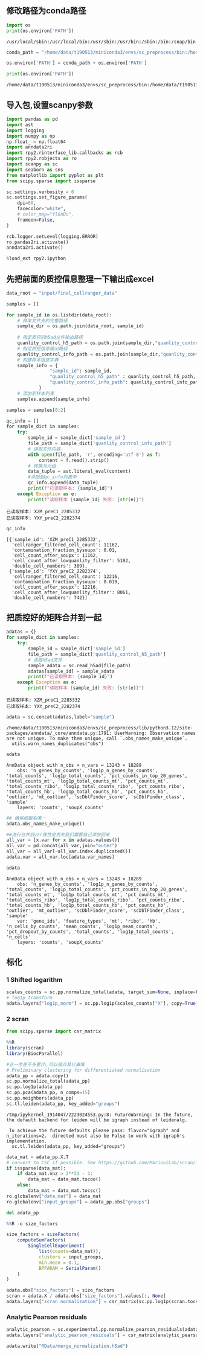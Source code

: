 ## 修改路径为conda路径


```python
import os
print(os.environ['PATH'])
```

    /usr/local/sbin:/usr/local/bin:/usr/sbin:/usr/bin:/sbin:/bin:/snap/bin



```python
conda_path = "/home/data/t190513/miniconda3/envs/sc_preprocess/bin:/home/data/t190513/miniconda3/condabin:/usr/local/sbin:/usr/local/bin:/usr/sbin:/usr/bin:/sbin:/bin:/snap/bin:/home/data/t190513/miniconda3/bin"
```


```python
os.environ['PATH'] = conda_path + os.environ['PATH']
```


```python
print(os.environ['PATH'])
```

    /home/data/t190513/miniconda3/envs/sc_preprocess/bin:/home/data/t190513/miniconda3/condabin:/usr/local/sbin:/usr/local/bin:/usr/sbin:/usr/bin:/sbin:/bin:/snap/bin:/home/data/t190513/miniconda3/bin/usr/local/sbin:/usr/local/bin:/usr/sbin:/usr/bin:/sbin:/bin:/snap/bin


## 导入包,设置scanpy参数


```python
import pandas as pd
import ast
import logging
import numpy as np
np.float_ = np.float64
import anndata2ri
import rpy2.rinterface_lib.callbacks as rcb
import rpy2.robjects as ro
import scanpy as sc
import seaborn as sns
from matplotlib import pyplot as plt
from scipy.sparse import issparse

sc.settings.verbosity = 0
sc.settings.set_figure_params(
    dpi=80,
    facecolor="white",
    # color_map="YlGnBu",
    frameon=False,
)

rcb.logger.setLevel(logging.ERROR)
ro.pandas2ri.activate()
anndata2ri.activate()

%load_ext rpy2.ipython
```

## 先把前面的质控信息整理一下输出成excel


```python
data_root = "input/final_cellranger_data"
```


```python
samples = []
```


```python
for sample_id in os.listdir(data_root):
    # 样本文件夹的完整路径
    sample_dir = os.path.join(data_root, sample_id)
    
    # 指定质控后h5ad文件输出路径
    quanlity_control_h5_path = os.path.join(sample_dir,"quanlity_control.h5ad")
    # 指定质控信息输出路径
    quanlity_control_info_path = os.path.join(sample_dir,"quanlity_control_info.txt")
    # 构建样本信息字典
    sample_info = {
                "sample_id": sample_id,
                "quanlity_control_h5_path" : quanlity_control_h5_path,
                "quanlity_control_info_path": quanlity_control_info_path,
            }
    # 添加到样本列表
    samples.append(sample_info)
```


```python
samples = samples[0:2]
```


```python
qc_info = []
for sample_dict in samples:
    try:
        sample_id = sample_dict['sample_id']
        file_path = sample_dict['quanlity_control_info_path']
        # 读取文件内容
        with open(file_path, 'r', encoding='utf-8') as f:
            content = f.read().strip()
        # 转换为元组
        data_tuple = ast.literal_eval(content)
        #添加到qc_info列表中
        qc_info.append(data_tuple)
        print(f"已读取样本: {sample_id}")
    except Exception as e:
        print(f"读取样本 {sample_id} 失败: {str(e)}")
```

    已读取样本: XZM_preC1_2285332
    已读取样本: YXY_preC2_2282374



```python
qc_info
```




    [{'sample_id': 'XZM_preC1_2285332',
      'cellranger_filtered_cell_count': 11162,
      'contamination_fraction_bysoupx': 0.01,
      'cell_count_after_soupx': 11162,
      'cell_count_after_lowquanlity_filter': 5182,
      'double_cell_numbers': 389},
     {'sample_id': 'YXY_preC2_2282374',
      'cellranger_filtered_cell_count': 12216,
      'contamination_fraction_bysoupx': 0.019,
      'cell_count_after_soupx': 12216,
      'cell_count_after_lowquanlity_filter': 8061,
      'double_cell_numbers': 742}]



## 把质控好的矩阵合并到一起


```python
adatas = {}
for sample_dict in samples:
    try:
        sample_id = sample_dict['sample_id']
        file_path = sample_dict['quanlity_control_h5_path']
        # 读取h5ad文件
        sample_adata = sc.read_h5ad(file_path)
        adatas[sample_id] = sample_adata
        print(f"已读取样本: {sample_id}")
    except Exception as e:
        print(f"读取样本 {sample_id} 失败: {str(e)}")
```

    已读取样本: XZM_preC1_2285332
    已读取样本: YXY_preC2_2282374



```python
adata = sc.concat(adatas,label="sample")
```

    /home/data/t190513/miniconda3/envs/sc_preprocess/lib/python3.12/site-packages/anndata/_core/anndata.py:1791: UserWarning: Observation names are not unique. To make them unique, call `.obs_names_make_unique`.
      utils.warn_names_duplicates("obs")



```python
adata
```




    AnnData object with n_obs × n_vars = 13243 × 18289
        obs: 'n_genes_by_counts', 'log1p_n_genes_by_counts', 'total_counts', 'log1p_total_counts', 'pct_counts_in_top_20_genes', 'total_counts_mt', 'log1p_total_counts_mt', 'pct_counts_mt', 'total_counts_ribo', 'log1p_total_counts_ribo', 'pct_counts_ribo', 'total_counts_hb', 'log1p_total_counts_hb', 'pct_counts_hb', 'outlier', 'mt_outlier', 'scDblFinder_score', 'scDblFinder_class', 'sample'
        layers: 'counts', 'soupX_counts'




```python
## 确保细胞名唯一
adata.obs_names_make_unique()
```


```python
##进行合并后var属性会丢失我们需要自己添加回来
all_var = [x.var for x in adatas.values()]
all_var = pd.concat(all_var,join="outer")
all_var = all_var[~all_var.index.duplicated()]
adata.var = all_var.loc[adata.var_names]
```


```python
adata
```




    AnnData object with n_obs × n_vars = 13243 × 18289
        obs: 'n_genes_by_counts', 'log1p_n_genes_by_counts', 'total_counts', 'log1p_total_counts', 'pct_counts_in_top_20_genes', 'total_counts_mt', 'log1p_total_counts_mt', 'pct_counts_mt', 'total_counts_ribo', 'log1p_total_counts_ribo', 'pct_counts_ribo', 'total_counts_hb', 'log1p_total_counts_hb', 'pct_counts_hb', 'outlier', 'mt_outlier', 'scDblFinder_score', 'scDblFinder_class', 'sample'
        var: 'gene_ids', 'feature_types', 'mt', 'ribo', 'hb', 'n_cells_by_counts', 'mean_counts', 'log1p_mean_counts', 'pct_dropout_by_counts', 'total_counts', 'log1p_total_counts', 'n_cells'
        layers: 'counts', 'soupX_counts'



## 标化

### 1 Shifted logarithm


```python
scales_counts = sc.pp.normalize_total(adata, target_sum=None, inplace=False)
# log1p transform
adata.layers["log1p_norm"] = sc.pp.log1p(scales_counts["X"], copy=True)
```

### 2 scran


```python
from scipy.sparse import csr_matrix
```


```r
%%R
library(scran)
library(BiocParallel)
```


```python
#这一步差不多要1h,可以搞点其它事情
# Preliminary clustering for differentiated normalisation
adata_pp = adata.copy()
sc.pp.normalize_total(adata_pp)
sc.pp.log1p(adata_pp)
sc.pp.pca(adata_pp, n_comps=15)
sc.pp.neighbors(adata_pp)
sc.tl.leiden(adata_pp, key_added="groups")
```

    /tmp/ipykernel_1914047/2223024553.py:8: FutureWarning: In the future, the default backend for leiden will be igraph instead of leidenalg.
    
     To achieve the future defaults please pass: flavor="igraph" and n_iterations=2.  directed must also be False to work with igraph's implementation.
      sc.tl.leiden(adata_pp, key_added="groups")



```python
data_mat = adata_pp.X.T
# convert to CSC if possible. See https://github.com/MarioniLab/scran/issues/70
if issparse(data_mat):
    if data_mat.nnz > 2**31 - 1:
        data_mat = data_mat.tocoo()
    else:
        data_mat = data_mat.tocsc()
ro.globalenv["data_mat"] = data_mat
ro.globalenv["input_groups"] = adata_pp.obs["groups"]
```


```python
del adata_pp
```


```r
%%R -o size_factors

size_factors = sizeFactors(
    computeSumFactors(
        SingleCellExperiment(
            list(counts=data_mat)), 
            clusters = input_groups,
            min.mean = 0.1,
            BPPARAM = SerialParam()
    )
)
```


```python
adata.obs["size_factors"] = size_factors
scran = adata.X / adata.obs["size_factors"].values[:, None]
adata.layers["scran_normalization"] = csr_matrix(sc.pp.log1p(scran.tocsr()))
```

### Analytic Pearson residuals


```python
analytic_pearson = sc.experimental.pp.normalize_pearson_residuals(adata, inplace=False)
adata.layers["analytic_pearson_residuals"] = csr_matrix(analytic_pearson["X"])
```


```python
adata.write("RData/merge_normalization.h5ad")
```
